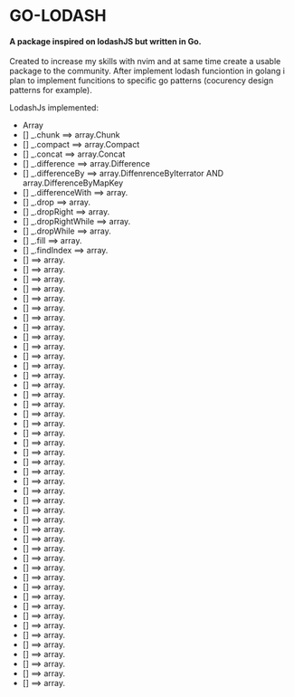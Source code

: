 # GO-LODASH
#### A package inspired on lodashJS but written in Go.

Created to increase my skills with nvim and at same time create a usable package to the community.
After implement lodash funciontion in golang i plan to implement funcitions to specific go patterns (cocurency design patterns for example).

LodashJs implemented:

- Array 
 - [] _.chunk ==> array.Chunk
 - [] _.compact ==> array.Compact
 - [] _.concat ==> array.Concat
 - [] _.difference ==> array.Difference
 - [] _.differenceBy ==> array.DiffenrenceByIterrator AND array.DifferenceByMapKey
 - [] _.differenceWith ==> array.
 - [] _.drop ==> array.
 - [] _.dropRight ==> array.
 - [] _.dropRightWhile ==> array.
 - [] _.dropWhile ==> array.
 - [] _.fill ==> array.
 - [] _.findIndex ==> array.
 - []  ==> array.
 - []  ==> array.
 - []  ==> array.
 - []  ==> array.
 - []  ==> array.
 - []  ==> array.
 - []  ==> array.
 - []  ==> array.
 - []  ==> array.
 - []  ==> array.
 - []  ==> array.
 - []  ==> array.
 - []  ==> array.
 - []  ==> array.
 - []  ==> array.
 - []  ==> array.
 - []  ==> array.
 - []  ==> array.
 - []  ==> array.
 - []  ==> array.
 - []  ==> array.
 - []  ==> array.
 - []  ==> array.
 - []  ==> array.
 - []  ==> array.
 - []  ==> array.
 - []  ==> array.
 - []  ==> array.
 - []  ==> array.
 - []  ==> array.
 - []  ==> array.
 - []  ==> array.
 - []  ==> array.
 - []  ==> array.
 - []  ==> array.
 - []  ==> array.
 - []  ==> array.
 - []  ==> array.
 - []  ==> array.
 - []  ==> array.
 - []  ==> array.
 - []  ==> array.
 - []  ==> array.
 - []  ==> array.
 - []  ==> array.
